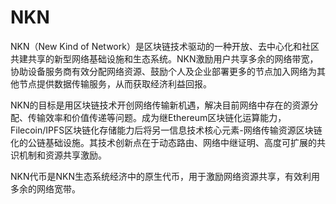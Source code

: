 # 

# NKN

NKN（New Kind of Network）是区块链技术驱动的一种开放、去中心化和社区共建共享的新型网络基础设施和生态系统。NKN激励用户共享多余的网络带宽， 协助设备服务商有效分配网络资源、鼓励个人及企业部署更多的节点加入网络为其他节点提供数据传输服务，从而获取经济利益回报。

NKN的目标是用区块链技术开创网络传输新机遇，解决目前网络中存在的资源分配、传输效率和价值传递等问题。成为继Ethereum区块链化运算能力，Filecoin/IPFS区块链化存储能力后将另一信息技术核心元素-网络传输资源区块链化的公链基础设施。其技术创新点在于动态路由、网络中继证明、高度可扩展的共识机制和资源共享激励。

NKN代币是NKN生态系统经济中的原生代币，用于激励网络资源共享，有效利用多余的网络宽带。

